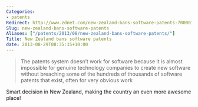 ```yaml
---
Categories:
- patents
Redirect: http://www.zdnet.com/new-zealand-bans-software-patents-7000019955/
Slug: new-zealand-bans-software-patents
Aliases: ["/patents/2013/08/new-zealand-bans-software-patents/"]
Title: New Zealand bans software patents
date: 2013-08-29T08:35:15+10:00
---
```


>The patents system doesn’t work for software because it is almost impossible for genuine technology companies to create new software without breaching some of the hundreds of thousands of software patents that exist, often for very obvious work

Smart decision in New Zealand, making the country an even more awesome place!
